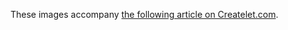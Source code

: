 These images accompany [the following article on Createlet.com](https://createlet.com/difference-between-stable-diffusion-models/).